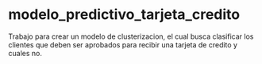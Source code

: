 # modelo_predictivo_tarjeta_credito
Trabajo para crear un modelo de clusterizacion, el cual busca clasificar los clientes que deben ser aprobados para recibir una tarjeta de credito y cuales no. 
